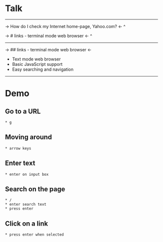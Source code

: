 # Talk

---

-> How do I check my Internet home-page, Yahoo.com? <-
^


-> # links - terminal mode web browser <-
^

---

-> ## links - terminal mode web browser <-

* Text mode web browser
* Basic JavaScript support
* Easy searching and navigation

---

# Demo

## Go to a URL
    * g

## Moving around
    * arrow keys

## Enter text
    * enter on input box

## Search on the page
    * /
    * enter search text
    * press enter

## Click on a link
    * press enter when selected
